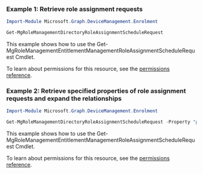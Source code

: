 ### Example 1: Retrieve role assignment requests

```powershellImport-Module Microsoft.Graph.DeviceManagement.Enrolment

Get-MgRoleManagementDirectoryRoleAssignmentScheduleRequest
```
This example shows how to use the Get-MgRoleManagementEntitlementManagementRoleAssignmentScheduleRequest Cmdlet.
To learn about permissions for this resource, see the [permissions reference](/graph/permissions-reference).

### Example 2: Retrieve specified properties of role assignment requests and expand the relationships

```powershellImport-Module Microsoft.Graph.DeviceManagement.Enrolment

Get-MgRoleManagementDirectoryRoleAssignmentScheduleRequest -Property "principalId,action,roleDefinitionId" -ExpandProperty "roleDefinition,activatedUsing,principal,targetSchedule"
```
This example shows how to use the Get-MgRoleManagementEntitlementManagementRoleAssignmentScheduleRequest Cmdlet.
To learn about permissions for this resource, see the [permissions reference](/graph/permissions-reference).

